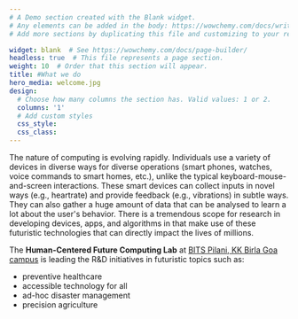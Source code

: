 ```yaml
---
# A Demo section created with the Blank widget.
# Any elements can be added in the body: https://wowchemy.com/docs/writing-markdown-latex/
# Add more sections by duplicating this file and customizing to your requirements.

widget: blank  # See https://wowchemy.com/docs/page-builder/
headless: true  # This file represents a page section.
weight: 10  # Order that this section will appear.
title: #What we do 
hero_media: welcome.jpg
design:
  # Choose how many columns the section has. Valid values: 1 or 2.
  columns: '1'
  # Add custom styles
  css_style:
  css_class:
---
```


The nature of computing is evolving rapidly.
Individuals use a variety of devices in diverse ways for diverse operations (smart phones, watches, voice commands to smart homes, etc.), unlike the typical keyboard-mouse-and-screen interactions.
These smart devices can collect inputs in novel ways (e.g., heartrate) and provide feedback (e.g., vibrations) in subtle ways.
They can also gather a huge amount of data that can be analysed to learn a lot about the user's behavior.
There is a tremendous scope for research in developing devices, apps, and algorithms in that make use of these futuristic technologies that can directly impact the lives of millions.

The **Human-Centered Future Computing Lab** at [BITS Pilani, KK Birla Goa campus](https://bits-pilani.ac.in/goa/) is leading the R&D initiatives in futuristic topics such as:

- preventive healthcare
- accessible technology for all
- ad-hoc disaster management
- precision agriculture
